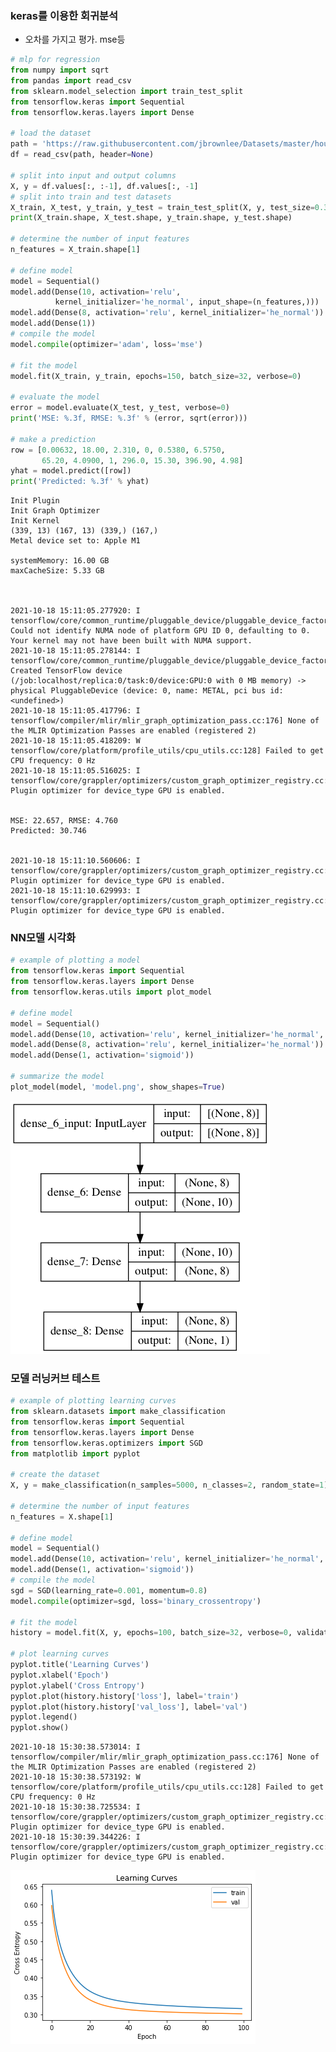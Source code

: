 ### keras를 이용한 회귀분석

- 오차를 가지고 평가. mse등


```python
# mlp for regression
from numpy import sqrt
from pandas import read_csv
from sklearn.model_selection import train_test_split
from tensorflow.keras import Sequential
from tensorflow.keras.layers import Dense

# load the dataset
path = 'https://raw.githubusercontent.com/jbrownlee/Datasets/master/housing.csv'
df = read_csv(path, header=None)

# split into input and output columns
X, y = df.values[:, :-1], df.values[:, -1]
# split into train and test datasets
X_train, X_test, y_train, y_test = train_test_split(X, y, test_size=0.33)
print(X_train.shape, X_test.shape, y_train.shape, y_test.shape)

# determine the number of input features
n_features = X_train.shape[1]

# define model
model = Sequential()
model.add(Dense(10, activation='relu',
          kernel_initializer='he_normal', input_shape=(n_features,)))
model.add(Dense(8, activation='relu', kernel_initializer='he_normal'))
model.add(Dense(1))
# compile the model
model.compile(optimizer='adam', loss='mse')

# fit the model
model.fit(X_train, y_train, epochs=150, batch_size=32, verbose=0)

# evaluate the model
error = model.evaluate(X_test, y_test, verbose=0)
print('MSE: %.3f, RMSE: %.3f' % (error, sqrt(error)))

# make a prediction
row = [0.00632, 18.00, 2.310, 0, 0.5380, 6.5750,
       65.20, 4.0900, 1, 296.0, 15.30, 396.90, 4.98]
yhat = model.predict([row])
print('Predicted: %.3f' % yhat)

```

    Init Plugin
    Init Graph Optimizer
    Init Kernel
    (339, 13) (167, 13) (339,) (167,)
    Metal device set to: Apple M1
    
    systemMemory: 16.00 GB
    maxCacheSize: 5.33 GB
    


    2021-10-18 15:11:05.277920: I tensorflow/core/common_runtime/pluggable_device/pluggable_device_factory.cc:305] Could not identify NUMA node of platform GPU ID 0, defaulting to 0. Your kernel may not have been built with NUMA support.
    2021-10-18 15:11:05.278144: I tensorflow/core/common_runtime/pluggable_device/pluggable_device_factory.cc:271] Created TensorFlow device (/job:localhost/replica:0/task:0/device:GPU:0 with 0 MB memory) -> physical PluggableDevice (device: 0, name: METAL, pci bus id: <undefined>)
    2021-10-18 15:11:05.417796: I tensorflow/compiler/mlir/mlir_graph_optimization_pass.cc:176] None of the MLIR Optimization Passes are enabled (registered 2)
    2021-10-18 15:11:05.418209: W tensorflow/core/platform/profile_utils/cpu_utils.cc:128] Failed to get CPU frequency: 0 Hz
    2021-10-18 15:11:05.516025: I tensorflow/core/grappler/optimizers/custom_graph_optimizer_registry.cc:112] Plugin optimizer for device_type GPU is enabled.


    MSE: 22.657, RMSE: 4.760
    Predicted: 30.746


    2021-10-18 15:11:10.560606: I tensorflow/core/grappler/optimizers/custom_graph_optimizer_registry.cc:112] Plugin optimizer for device_type GPU is enabled.
    2021-10-18 15:11:10.629993: I tensorflow/core/grappler/optimizers/custom_graph_optimizer_registry.cc:112] Plugin optimizer for device_type GPU is enabled.


### NN모델 시각화


```python
# example of plotting a model
from tensorflow.keras import Sequential
from tensorflow.keras.layers import Dense
from tensorflow.keras.utils import plot_model

# define model
model = Sequential()
model.add(Dense(10, activation='relu', kernel_initializer='he_normal', input_shape=(8,)))
model.add(Dense(8, activation='relu', kernel_initializer='he_normal'))
model.add(Dense(1, activation='sigmoid'))

# summarize the model
plot_model(model, 'model.png', show_shapes=True)

```




    
![png](kerasreg_files/kerasreg_3_0.png)
    



### 모델 러닝커브 테스트


```python
# example of plotting learning curves
from sklearn.datasets import make_classification
from tensorflow.keras import Sequential
from tensorflow.keras.layers import Dense
from tensorflow.keras.optimizers import SGD
from matplotlib import pyplot

# create the dataset
X, y = make_classification(n_samples=5000, n_classes=2, random_state=1)

# determine the number of input features
n_features = X.shape[1]

# define model
model = Sequential()
model.add(Dense(10, activation='relu', kernel_initializer='he_normal', input_shape=(n_features,)))
model.add(Dense(1, activation='sigmoid'))
# compile the model
sgd = SGD(learning_rate=0.001, momentum=0.8)
model.compile(optimizer=sgd, loss='binary_crossentropy')

# fit the model
history = model.fit(X, y, epochs=100, batch_size=32, verbose=0, validation_split=0.3)

# plot learning curves
pyplot.title('Learning Curves')
pyplot.xlabel('Epoch')
pyplot.ylabel('Cross Entropy')
pyplot.plot(history.history['loss'], label='train')
pyplot.plot(history.history['val_loss'], label='val')
pyplot.legend()
pyplot.show()

```

    2021-10-18 15:30:38.573014: I tensorflow/compiler/mlir/mlir_graph_optimization_pass.cc:176] None of the MLIR Optimization Passes are enabled (registered 2)
    2021-10-18 15:30:38.573192: W tensorflow/core/platform/profile_utils/cpu_utils.cc:128] Failed to get CPU frequency: 0 Hz
    2021-10-18 15:30:38.725534: I tensorflow/core/grappler/optimizers/custom_graph_optimizer_registry.cc:112] Plugin optimizer for device_type GPU is enabled.
    2021-10-18 15:30:39.344226: I tensorflow/core/grappler/optimizers/custom_graph_optimizer_registry.cc:112] Plugin optimizer for device_type GPU is enabled.



    
![png](kerasreg_files/kerasreg_5_1.png)
    

